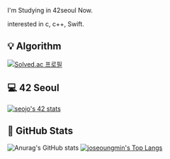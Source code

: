 I'm Studying in 42seoul Now.

interested in c, c++, Swift.

## 💡 Algorithm
[![Solved.ac 프로필](http://mazassumnida.wtf/api/v2/generate_badge?boj=ske07136)](https://solved.ac/ske07136)

## 💻 42 Seoul
[![seojo's 42 stats](https://badge42.vercel.app/api/v2/clc2024qs00060flhqfds7250/stats?cursusId=21&coalitionId=88)](https://github.com/JaeSeoKim/badge42)

## 📗 GitHub Stats
![Anurag's GitHub stats](https://github-readme-stats.vercel.app/api?username=joseoungmin&show_icons=true&theme=github_dark)
[![joseoungmin's Top Langs](https://github-readme-stats.vercel.app/api/top-langs/?username=joseoungmin&theme=github_dark)](https://github.com/joseoungmin)

